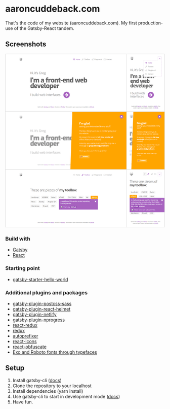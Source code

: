 # aaroncuddeback.com

That's the code of my website (aaroncuddeback.com). My first production-use of the Gatsby-React tandem.

## Screenshots

![](static/assets/readme-screens.png)

### Build with

- [Gatsby](https://github.com/gatsbyjs/gatsby)
- [React](https://github.com/facebook/react)

### Starting point

- [gatsby-starter-hello-world](https://github.com/gatsbyjs/gatsby-starter-hello-world)

### Additional plugins and packages

- [gatsby-plugin-postcss-sass](https://github.com/gatsbyjs/gatsby/tree/master/packages/gatsby-plugin-postcss-sass)
- [gatsby-plugin-react-helmet](https://github.com/gatsbyjs/gatsby/tree/master/packages/gatsby-plugin-react-helmet)
- [gatsby-plugin-netlify](https://github.com/gatsbyjs/gatsby/tree/master/packages/gatsby-plugin-netlify)
- [gatsby-plugin-nprogress](https://github.com/gatsbyjs/gatsby/tree/master/packages/gatsby-plugin-nprogress)
- [react-redux](https://github.com/reactjs/react-redux)
- [redux](https://github.com/reactjs/redux)
- [autoprefixer](https://github.com/postcss/autoprefixer)
- [react-icons](https://github.com/gorangajic/react-icons)
- [react-obfuscate](https://github.com/coston/react-obfuscate)
- [Exo and Roboto fonts through typefaces](https://github.com/KyleAMathews/typefaces)

## Setup

1. Install gatsby-cli ([docs](https://www.gatsbyjs.org/tutorial/part-one/#install-the-hello-world-starter))
2. Clone the repository to your localhost
3. Install dependencies (yarn install)
4. Use gatsby-cli to start in development mode ([docs](https://www.gatsbyjs.org/docs/))
5. Have fun.
